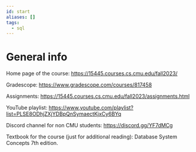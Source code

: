 ```yaml
---
id: start
aliases: []
tags:
  - sql
---
```


# General info

Home page of the course: <https://15445.courses.cs.cmu.edu/fall2023/>

Gradescope: <https://www.gradescope.com/courses/817458>

Assignments: <https://15445.courses.cs.cmu.edu/fall2023/assignments.html>

YouTube playlist: <https://www.youtube.com/playlist?list=PLSE8ODhjZXjYDBpQnSymaectKjxCy6BYq>

Discord channel for non CMU students: <https://discord.gg/YF7dMCg>

Textbook for the course (just for additional reading): Database System Concepts 7th edition.
